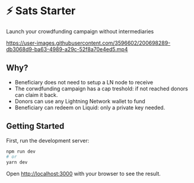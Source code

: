 # ⚡️ Sats Starter
Launch your crowdfunding campaign without intermediaries 


https://user-images.githubusercontent.com/3596602/200698289-db3068d9-ba63-4989-a29c-52f8a70e4ed5.mp4

## Why?

- Beneficiary does not need to setup a LN node to receive
- The corwdfunding campaign has a cap treshold: if not reached donors can claim it back.
- Donors can use any Lightning Network wallet to fund
- Beneficiary can redeem on Liquid: only a private key needed.

## Getting Started

First, run the development server:

```bash
npm run dev
# or
yarn dev
```

Open [http://localhost:3000](http://localhost:3000) with your browser to see the result.
